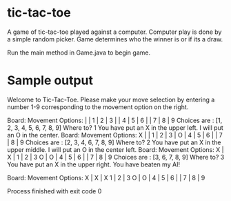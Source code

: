 # tic-tac-toe

A game of tic-tac-toe played against a computer.
Computer play is done by a simple random picker. Game determines who the winner is or if its a draw.

Run the main method in Game.java to begin game.

# Sample output
Welcome to Tic-Tac-Toe.  Please make your move selection by entering a number
1-9 corresponding to the movement option on the right.

Board:                                                           Movement Options: 
   |   |                                                              1 | 2 | 3 
   |   |                                                              4 | 5 | 6 
   |   |                                                              7 | 8 | 9 
Choices are : [1, 2, 3, 4, 5, 6, 7, 8, 9]
Where to?
1
You have put an X in the upper left. I will put an O in the center.
Board:                                                           Movement Options: 
 X |   |                                                              1 | 2 | 3 
   | O |                                                              4 | 5 | 6 
   |   |                                                              7 | 8 | 9 
Choices are : [2, 3, 4, 6, 7, 8, 9]
Where to?
2
You have put an X in the upper middle. I will put an O in the center left.
Board:                                                           Movement Options: 
 X | X |                                                              1 | 2 | 3 
 O | O |                                                              4 | 5 | 6 
   |   |                                                              7 | 8 | 9 
Choices are : [3, 6, 7, 8, 9]
Where to?
3
You have put an X in the upper right.  You have beaten my AI!

Board:                                                           Movement Options: 
 X | X | X                                                            1 | 2 | 3 
 O | O |                                                              4 | 5 | 6 
   |   |                                                              7 | 8 | 9 

Process finished with exit code 0
